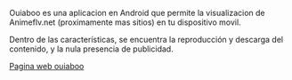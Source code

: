 Ouiaboo es una aplicacion en Android que permite la visualizacion de Animeflv.net (proximamente mas sitios) en tu dispositivo movil.

Dentro de las características, se encuentra la reproducción y descarga del contenido, y la nula presencia de publicidad.

[Pagina web ouiaboo](ouiaboo.wordpress.com)